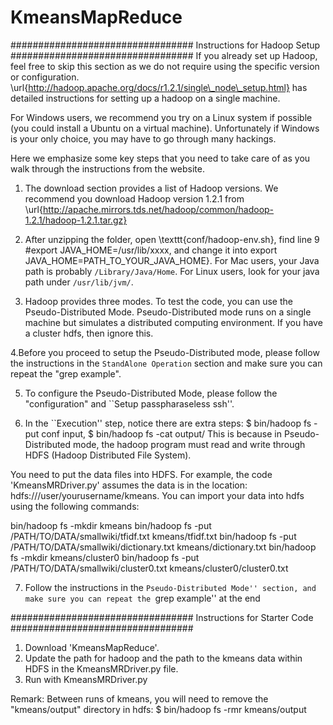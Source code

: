 # KmeansMapReduce
#################################
Instructions for Hadoop Setup
#################################
If you already set up Hadoop, feel free to skip
this section as we do not require using the specific version or
configuration.
\url{http://hadoop.apache.org/docs/r1.2.1/single\_node\_setup.html}
has detailed instructions for setting up a hadoop on a single machine.

For Windows users, we recommend you try on a Linux system if possible
(you could install a Ubuntu on a virtual machine). Unfortunately if
Windows is your only choice, you may have to go through many hackings.

Here we emphasize some key steps that you need to take care of as you
walk through the instructions from the website.

1. The download section provides a list of Hadoop versions. We
recommend you download Hadoop version 1.2.1 from
\url{http://apache.mirrors.tds.net/hadoop/common/hadoop-1.2.1/hadoop-1.2.1.tar.gz}

2. After unzipping the folder, open \texttt{conf/hadoop-env.sh},
find line 9 \#export JAVA\_HOME=/usr/lib/xxxx, and
change it into export JAVA\_HOME=PATH\_TO\_YOUR\_JAVA\_HOME}. For Mac users, 
your Java path is probably ``/Library/Java/Home``. For Linux users, look for
your java path under `/usr/lib/jvm/`.

3. Hadoop provides three modes. To test the code, you can use the
Pseudo-Distributed Mode. Pseudo-Distributed mode runs on a single
machine but simulates a distributed computing environment. If you 
have a cluster hdfs, then ignore this.

4.Before you proceed to setup the Pseudo-Distributed mode,
please follow the instructions in the ``StandAlone Operation``
section and make sure you can repeat the "grep example".

5. To configure the Pseudo-Distributed Mode, please follow the
"configuration" and ``Setup passpharaseless ssh''.

6. In the ``Execution'' step, notice there are extra steps:
$ bin/hadoop fs -put conf input,
$ bin/hadoop fs -cat output/ 
This is because in Pseudo-Distributed mode, the hadoop
program must read and write through HDFS (Hadoop Distributed File
System).  


You need to put the data files into HDFS. For
example, the code 'KmeansMRDriver.py' assumes the data is in the location:
hdfs:///user/yourusername/kmeans. You can import your data
into hdfs using the following commands:

bin/hadoop fs -mkdir kmeans bin/hadoop fs -put /PATH/TO/DATA/smallwiki/tfidf.txt kmeans/tfidf.txt 
bin/hadoop fs -put /PATH/TO/DATA/smallwiki/dictionary.txt kmeans/dictionary.txt
bin/hadoop fs -mkdir kmeans/cluster0 bin/hadoop fs -put /PATH/TO/DATA/smallwiki/cluster0.txt kmeans/cluster0/cluster0.txt

7. Follow the instructions in the ``Pseudo-Distributed
Mode'' section, and make sure you can repeat the ``grep example'' at
the end


#################################
Instructions for Starter Code
#################################
1. Download 'KmeansMapReduce'.
2. Update the path for hadoop and the path to the kmeans data within HDFS
   in the KmeansMRDriver.py file.
3. Run with  KmeansMRDriver.py

Remark: 
Between runs of kmeans, you will need to
remove the "kmeans/output" directory in hdfs:
 $ bin/hadoop fs -rmr kmeans/output
